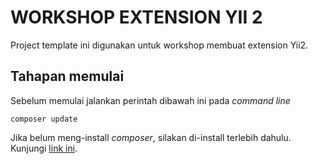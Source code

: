# WORKSHOP EXTENSION YII 2

Project template ini digunakan untuk workshop membuat extension Yii2.

## Tahapan memulai

Sebelum memulai jalankan perintah dibawah ini pada *command line*

```
composer update
```

Jika belum meng-install *composer*, silakan di-install terlebih dahulu. Kunjungi [link ini](https://getcomposer.org/doc/00-intro.md#installation-windows).
